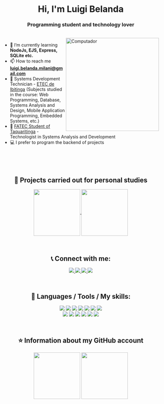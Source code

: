 <h1 align="center">Hi, I'm Luigi Belanda</h1>
<h3 align="center">Programming student and technology lover</h3>

<br>

<img src="https://raw.githubusercontent.com/MicaelliMedeiros/micaellimedeiros/master/image/computer-illustration.png" min-width="300px" max-width="300px" width="300px" align="right" alt="Computador">

- 🌱 I’m currently learning **NodeJs, EJS, Express, SQLite etc.**
- 📫 How to reach me **luigi.belanda.milani@gmail.com**
- 🏫 Systems Development Technician - <a href="https://etecdeibitinga.wixsite.com/novo">ETEC de Ibitinga</a> (Subjects studied in the course: Web Programming, Database, Systems Analysis and Design, Mobile Application Programming, Embedded Systems, etc.)
- 🔬 <a href="https://www.fatectq.edu.br"/>FATEC Student of Taquaritinga</a> - Technologist in Systems Analysis and Development
- 💻 I prefer to program the backend of projects

<br>
<br>
<br>

<h2 align="center"> 📒 Projects carried out for personal studies </h2>
<p align="center">
  <a href="https://github.com/LuigiBelanda/NLW-Together-Rocket.q">
    <img align="center" height="150em" src="https://github-readme-stats.vercel.app/api/pin/?username=LuigiBelanda&repo=NLW-Together-Rocket.q&theme=midnight-purple">
  </a>
   
  <a href="https://github.com/LuigiBelanda/readme-cli-create">
    <img align="center" height="150em" src="https://github-readme-stats.vercel.app/api/pin/?username=LuigiBelanda&repo=readme-cli-create&theme=midnight-purple">
  </a>
</p>

<br>

<h2 align="center">📞 Connect with me:</h2>
<p align="center">
    <a href="https://linkedin.com/in/luigi-belanda-752436183/" target="blank">
        <img src="https://img.shields.io/badge/LinkedIn-0077B5?style=for-the-badge&logo=linkedin&logoColor=white">
    </a>
    <a href="https://instagram.com/luigibelanda" target="blank">
        <img src="https://img.shields.io/badge/Instagram-E4405F?style=for-the-badge&logo=instagram&logoColor=white">
    </a>
    <a href="https://medium.com/@luigibelanda"> 
      <img src="https://img.shields.io/badge/Medium-12100E?style=for-the-badge&logo=medium&logoColor=white">
    </a>
    <a href="https://dev.to/luigibelanda"> 
      <img src="https://img.shields.io/badge/dev.to-0A0A0A?style=for-the-badge&logo=dev.to&logoColor=white">
    </a>
</p>
    
<br>

<h2 align="center">🚀 Languages / Tools / My skills:</h2>
<p align="center"> 
    <img src="https://img.shields.io/badge/JavaScript-F7DF1E?style=for-the-badge&logo=javascript&logoColor=black">
    <img src="https://img.shields.io/badge/HTML5-E34F26?style=for-the-badge&logo=html5&logoColor=white">
    <img src="https://img.shields.io/badge/CSS3-1572B6?style=for-the-badge&logo=css3&logoColor=white">
    <img src="https://img.shields.io/badge/Python-14354C?style=for-the-badge&logo=python&logoColor=white">
    <img src="https://img.shields.io/badge/PHP-777BB4?style=for-the-badge&logo=php&logoColor=white">
    <img src="https://img.shields.io/badge/Express.js-404D59?style=for-the-badge">
    <img src="https://img.shields.io/badge/Bootstrap-563D7C?style=for-the-badge&logo=bootstrap&logoColor=white">
    <br>
    <img src="https://img.shields.io/badge/jQuery-0769AD?style=for-the-badge&logo=jquery&logoColor=white">
    <img src="https://img.shields.io/badge/MySQL-00000F?style=for-the-badge&logo=mysql&logoColor=white">
    <img src="https://img.shields.io/badge/MongoDB-4EA94B?style=for-the-badge&logo=mongodb&logoColor=white">
    <img src="https://img.shields.io/badge/SQLite-07405E?style=for-the-badge&logo=sqlite&logoColor=white">
    <img src="https://img.shields.io/badge/Git-E34F26?style=for-the-badge&logo=git&logoColor=white">
    <img src="https://img.shields.io/badge/Linux-E34F26?style=for-the-badge&logo=linux&logoColor=black">
</p>

<br>

<h2 align="center"> ⭐ Information about my GitHub account </h2>
<div align="center">
    <img height="150em" align="center" src="https://github-readme-stats.vercel.app/api?username=LuigiBelanda&show_icons=true&theme=midnight-purple&include_all_commits=true&count_private=true"/> 
    <img height="150em" align="center" src="https://github-readme-stats.vercel.app/api/top-langs/?username=LuigiBelanda&&layout=compact&hide=shell&theme=midnight-purple"/>
</div>
